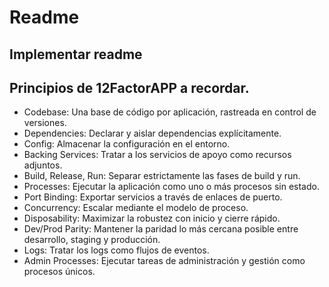 # Readme 

## Implementar readme 

## Principios de 12FactorAPP a recordar.

- Codebase: Una base de código por aplicación, rastreada en control de versiones.
- Dependencies: Declarar y aislar dependencias explícitamente.
- Config: Almacenar la configuración en el entorno.
- Backing Services: Tratar a los servicios de apoyo como recursos adjuntos.
- Build, Release, Run: Separar estrictamente las fases de build y run.
- Processes: Ejecutar la aplicación como uno o más procesos sin estado.
- Port Binding: Exportar servicios a través de enlaces de puerto.
- Concurrency: Escalar mediante el modelo de proceso.
- Disposability: Maximizar la robustez con inicio y cierre rápido.
- Dev/Prod Parity: Mantener la paridad lo más cercana posible entre desarrollo, staging y producción.
- Logs: Tratar los logs como flujos de eventos.
- Admin Processes: Ejecutar tareas de administración y gestión como procesos únicos.
